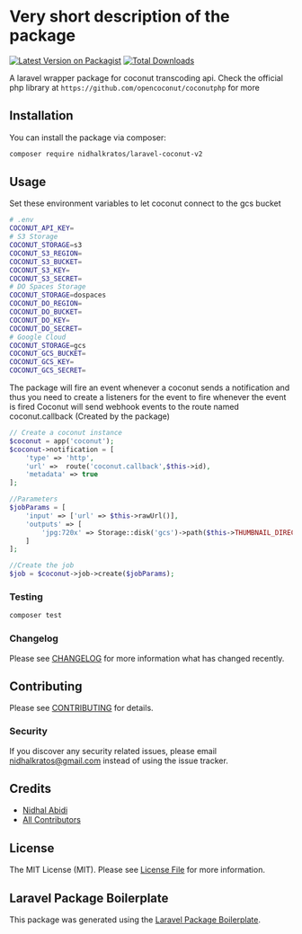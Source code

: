 # Very short description of the package

[![Latest Version on Packagist](https://img.shields.io/packagist/v/nidhalkratos/laravel-coconut-v2.svg?style=flat-square)](https://packagist.org/packages/nidhalkratos/laravel-coconut-v2)
[![Total Downloads](https://img.shields.io/packagist/dt/nidhalkratos/laravel-coconut-v2.svg?style=flat-square)](https://packagist.org/packages/nidhalkratos/laravel-coconut-v2)

A laravel wrapper package for coconut transcoding api. 
Check the official php library at `https://github.com/opencoconut/coconutphp` for more

## Installation

You can install the package via composer:

```bash
composer require nidhalkratos/laravel-coconut-v2
```

## Usage
Set these environment variables to let coconut connect to the gcs bucket
```bash
# .env
COCONUT_API_KEY=
# S3 Storage
COCONUT_STORAGE=s3
COCONUT_S3_REGION=
COCONUT_S3_BUCKET=
COCONUT_S3_KEY=
COCONUT_S3_SECRET=
# DO Spaces Storage
COCONUT_STORAGE=dospaces
COCONUT_DO_REGION=
COCONUT_DO_BUCKET=
COCONUT_DO_KEY=
COCONUT_DO_SECRET=
# Google Cloud
COCONUT_STORAGE=gcs
COCONUT_GCS_BUCKET=
COCONUT_GCS_KEY=
COCONUT_GCS_SECRET=
```

The package will fire an event whenever a coconut sends a notification
and thus you need to create a listeners for the event to fire whenever the event is fired
Coconut will send webhook events to the route named coconut.callback (Created by the package)

```php
// Create a coconut instance
$coconut = app('coconut');
$coconut->notification = [
    'type' => 'http',
    'url' =>  route('coconut.callback',$this->id),
    'metadata' => true
];

//Parameters
$jobParams = [
    'input' => ['url' => $this->rawUrl()],
    'outputs' => [
        'jpg:720x' => Storage::disk('gcs')->path($this->THUMBNAIL_DIRECTORY_PATH . $this->id . '.jpg') 
    ]
];

//Create the job
$job = $coconut->job->create($jobParams);

```



### Testing

```bash
composer test
```

### Changelog

Please see [CHANGELOG](CHANGELOG.md) for more information what has changed recently.

## Contributing

Please see [CONTRIBUTING](CONTRIBUTING.md) for details.

### Security

If you discover any security related issues, please email nidhalkratos@gmail.com instead of using the issue tracker.

## Credits

-   [Nidhal Abidi](https://github.com/nidhalkratos)
-   [All Contributors](../../contributors)

## License

The MIT License (MIT). Please see [License File](LICENSE.md) for more information.

## Laravel Package Boilerplate

This package was generated using the [Laravel Package Boilerplate](https://laravelpackageboilerplate.com).
